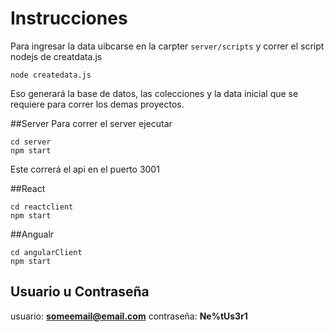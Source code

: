 # Instrucciones

Para ingresar la data uibcarse en la carpter ```server/scripts``` y correr
el script nodejs de creatdata.js
```
node createdata.js
```
Eso generará la base de datos, las colecciones y la data inicial que se requiere
para correr los demas proyectos.

##Server
Para correr el server ejecutar 
```
cd server
npm start
```
Este correrá el api en el puerto 3001 


##React
```
cd reactclient
npm start
```

##Angualr
```
cd angularClient
npm start
```

## Usuario u Contraseña
usuario: **someemail@email.com**
contraseña: **Ne%tUs3r1**
